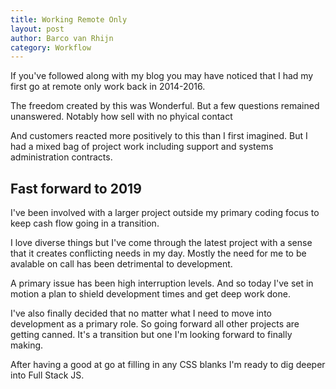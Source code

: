 ```yaml
---
title: Working Remote Only
layout: post
author: Barco van Rhijn
category: Workflow
---
```


If you've followed along with my blog you may have noticed that I had my first go at remote only work back in 2014-2016. 

The freedom created by this was Wonderful. But a few questions remained unanswered. Notably how sell with no phyical contact

And customers reacted more positively to this than I first imagined. But I had a mixed bag of project work including support and systems administration contracts. 

## Fast forward to 2019
I've been involved with a larger project outside my primary coding focus to keep cash flow going in a transition. 

I love diverse things but I've come through the latest project with a sense that it  creates conflicting needs in my day. Mostly the need for me to be avalable on call has been detrimental to development.

A primary issue has been high interruption levels. And so today I've set in motion a plan to shield development times and get deep work done. 

I've also finally decided that no matter what I need to move into development as a primary role. So going forward all other projects are getting canned. It's a transition but one I'm looking forward to finally making.

After having a good at go at filling in any CSS blanks I'm ready to dig deeper into Full Stack JS. 